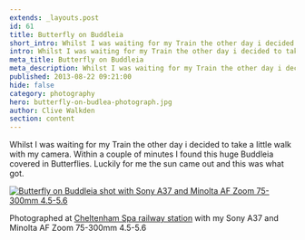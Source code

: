 ```yaml
---
extends: _layouts.post
id: 61
title: Butterfly on Buddleia
short_intro: Whilst I was waiting for my Train the other day i decided to take a little walk with my camera.
intro: Whilst I was waiting for my Train the other day i decided to take a little walk with my camera. Within a couple of minutes I found this huge Buddleia covered in Butterflies. Luckily for me the sun came out and this was what got.
meta_title: Butterfly on Buddleia
meta_description: Whilst I was waiting for my Train the other day i decided to take a little walk with my camera. Photographed with my Sony A37 and Minolta 75-300mm AF Zoom
published: 2013-08-22 09:21:00
hide: false
category: photography
hero: butterfly-on-budlea-photograph.jpg
author: Clive Walkden
section: content
---
```


Whilst I was waiting for my Train the other day i decided to take a little walk with my camera. Within a couple of minutes I found this huge Buddleia covered in Butterflies. Luckily for me the sun came out and this was what got.

<a href="http://500px.com/photo/43655474" target="_blank"><img alt="Butterfly on Buddleia shot with Sony A37 and Minolta AF Zoom 75-300mm 4.5-5.6" src="/images/uploaded/ck/images/photography/butterfly-on-buddleia.jpg" title="Click to see a bigger version hosted on 500px" /></a>

Photographed at <a href="http://goo.gl/maps/wSRA5" rel="nofollow" target="_blank" title="Link to Google Maps">Cheltenham Spa railway station</a> with my Sony A37 and Minolta AF Zoom 75-300mm 4.5-5.6
